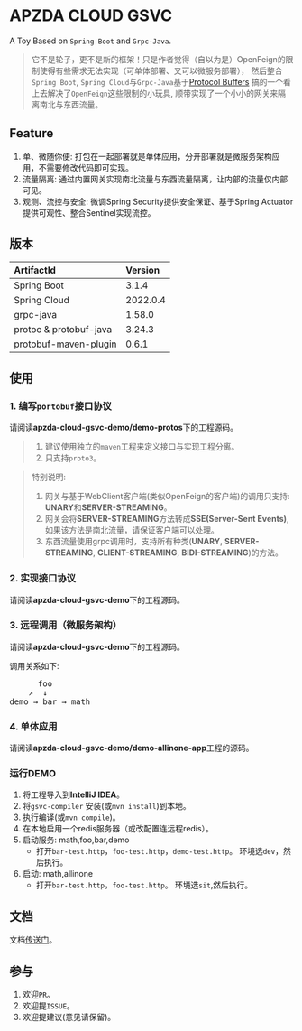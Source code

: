 # APZDA CLOUD GSVC

A Toy Based on `Spring Boot` and `Grpc-Java`.

> 它不是轮子，更不是新的框架！只是作者觉得（自以为是）OpenFeign的限制使得有些需求无法实现（可单体部署、又可以微服务部署），
> 然后整合`Spring Boot`, `Spring Cloud`与`Grpc-Java`基于[Protocol Buffers](https://protobuf.dev/)
> 搞的一个看上去解决了`OpenFeign`这些限制的小玩具, 顺带实现了一个小小的网关来隔离南北与东西流量。

## Feature

1. 单、微随你便: 打包在一起部署就是单体应用，分开部署就是微服务架构应用，不需要修改代码即可实现。
2. 流量隔离: 通过内置网关实现南北流量与东西流量隔离，让内部的流量仅内部可见。
3. 观测、流控与安全: 微调Spring Security提供安全保证、基于Spring Actuator提供可观性、整合Sentinel实现流控。

## 版本

| ArtifactId             | Version  |
|:-----------------------|:---------|
| Spring Boot            | 3.1.4    |
| Spring Cloud           | 2022.0.4 |
| grpc-java              | 1.58.0   |
| protoc & protobuf-java | 3.24.3   |
| protobuf-maven-plugin  | 0.6.1    |

## 使用

### 1. 编写`portobuf`接口协议

请阅读**apzda-cloud-gsvc-demo/demo-protos**下的工程源码。

> 1. 建议使用独立的`maven`工程来定义接口与实现工程分离。
> 2. 只支持`proto3`。

> 特别说明:
> 1. 网关与基于WebClient客户端(类似OpenFeign的客户端)的调用只支持: **UNARY**和**SERVER-STREAMING**。
> 2. 网关会将**SERVER-STREAMING**方法转成**SSE(Server-Sent Events)**, 如果该方法是南北流量，请保证客户端可以处理。
> 3. 东西流量使用grpc调用时，支持所有种类(**UNARY**, **SERVER-STREAMING**, **CLIENT-STREAMING**, **BIDI-STREAMING**)的方法。

### 2. 实现接口协议

请阅读**apzda-cloud-gsvc-demo**下的工程源码。

### 3. 远程调用（微服务架构）

请阅读**apzda-cloud-gsvc-demo**下的工程源码。

调用关系如下:
<pre>
      foo 
    ↗  ↓
demo → bar → math
</pre>

### 4. 单体应用

请阅读**apzda-cloud-gsvc-demo/demo-allinone-app**工程的源码。

### 运行DEMO

1. 将工程导入到**IntelliJ IDEA**。
2. 将`gsvc-compiler` 安装(或`mvn install`)到本地。
3. 执行编译(或`mvn compile`)。
4. 在本地启用一个redis服务器（或改配置连远程redis）。
5. 启动服务: math,foo,bar,demo
    * 打开`bar-test.http`，`foo-test.http`，`demo-test.http`。 环境选`dev`，然后执行。
6. 启动: math,allinone
    * 打开`bar-test.http`，`foo-test.http`。 环境选`sit`,然后执行。

## 文档

文档[传送门](https://gsvc.apzda.com)。

## 参与

1. 欢迎`PR`。
2. 欢迎提`ISSUE`。
3. 欢迎提建议(意见请保留)。

